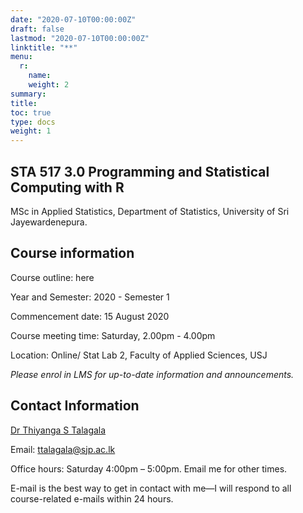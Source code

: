 ```yaml
---
date: "2020-07-10T00:00:00Z"
draft: false
lastmod: "2020-07-10T00:00:00Z"
linktitle: "**"
menu:
  r: 
    name: 
    weight: 2
summary: 
title: 
toc: true
type: docs
weight: 1
---
```


## STA 517 3.0 Programming and Statistical Computing with R

MSc in Applied Statistics, Department of Statistics, University of Sri Jayewardenepura.

## Course information

Course outline: here

Year and Semester: 2020 - Semester 1

Commencement date: 15 August 2020

Course meeting time: Saturday, 2.00pm - 4.00pm

Location: Online/ Stat Lab 2, Faculty of Applied Sciences, USJ

*Please enrol in LMS for up-to-date information and announcements.*

## Contact Information

[Dr Thiyanga S Talagala](https://thiyanga.netlify.app/)

Email: ttalagala@sjp.ac.lk

Office hours: Saturday 4:00pm – 5:00pm. Email me for other times.

E-mail is the best way to get in contact with me—I will respond to all course-related e-mails within 24 hours.
